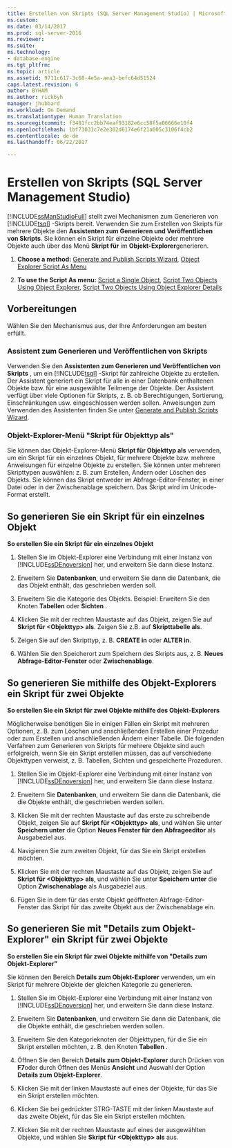 ```yaml
---
title: Erstellen von Skripts (SQL Server Management Studio) | Microsoft-Dokumentation
ms.custom: 
ms.date: 03/14/2017
ms.prod: sql-server-2016
ms.reviewer: 
ms.suite: 
ms.technology:
- database-engine
ms.tgt_pltfrm: 
ms.topic: article
ms.assetid: 9711c617-3c68-4e5a-aea3-befc64d51524
caps.latest.revision: 6
author: BYHAM
ms.author: rickbyh
manager: jhubbard
ms.workload: On Demand
ms.translationtype: Human Translation
ms.sourcegitcommit: f3481fcc2bb74eaf93182e6cc58f5a06666e10f4
ms.openlocfilehash: 1bf73031c7e2e302d6174e6f21a005c3106f4cb2
ms.contentlocale: de-de
ms.lasthandoff: 06/22/2017

---
```

# <a name="generate-scripts-sql-server-management-studio"></a>Erstellen von Skripts (SQL Server Management Studio)
  [!INCLUDE[ssManStudioFull](../../includes/ssmanstudiofull-md.md)] stellt zwei Mechanismen zum Generieren von [!INCLUDE[tsql](../../includes/tsql-md.md)] -Skripts bereit. Verwenden Sie zum Erstellen von Skripts für mehrere Objekte den **Assistenten zum Generieren und Veröffentlichen von Skripts**. Sie können ein Skript für einzelne Objekte oder mehrere Objekte auch über das Menü **Skript für** im **Objekt-Explorer**generieren.  
  
1.  **Choose a method:**  [Generate and Publish Scripts Wizard](#GenPubScriptWiz), [Object Explorer Script As Menu](#OEScriptAsMenu)  
  
2.  **To use the Script As menu:**  [Script a Single Object](#ScriptSingleObject), [Script Two Objects Using Object Explorer](#ScriptTwoObjectsOE), [Script Two Objects Using Object Explorer Details](#ScriptTwoObjectsOED)  
  
## <a name="before-you-begin"></a>Vorbereitungen  
 Wählen Sie den Mechanismus aus, der Ihre Anforderungen am besten erfüllt.  
  
###  <a name="GenPubScriptWiz"></a> Assistent zum Generieren und Veröffentlichen von Skripts  
 Verwenden Sie den **Assistenten zum Generieren und Veröffentlichen von Skripts** , um ein [!INCLUDE[tsql](../../includes/tsql-md.md)] -Skript für zahlreiche Objekte zu erstellen. Der Assistent generiert ein Skript für alle in einer Datenbank enthaltenen Objekte bzw. für eine ausgewählte Teilmenge der Objekte. Der Assistent verfügt über viele Optionen für Skripts, z. B. ob Berechtigungen, Sortierung, Einschränkungen usw. eingeschlossen werden sollen. Anweisungen zum Verwenden des Assistenten finden Sie unter [Generate and Publish Scripts Wizard](../../relational-databases/scripting/generate-and-publish-scripts-wizard.md).  
  
###  <a name="OEScriptAsMenu"></a> Objekt-Explorer-Menü "Skript für Objekttyp als"  
 Sie können das Objekt-Explorer-Menü **Skript für Objekttyp als** verwenden, um ein Skript für ein einzelnes Objekt, für mehrere Objekte bzw. mehrere Anweisungen für einzelne Objekte zu erstellen. Sie können unter mehreren Skripttypen auswählen: z. B. zum Erstellen, Ändern oder Löschen des Objekts. Sie können das Skript entweder im Abfrage-Editor-Fenster, in einer Datei oder in der Zwischenablage speichern. Das Skript wird im Unicode-Format erstellt.  
  
##  <a name="ScriptSingleObject"></a> So generieren Sie ein Skript für ein einzelnes Objekt  
 **So erstellen Sie ein Skript für ein einzelnes Objekt**  
  
1.  Stellen Sie im Objekt-Explorer eine Verbindung mit einer Instanz von [!INCLUDE[ssDEnoversion](../../includes/ssdenoversion-md.md)] her, und erweitern Sie dann diese Instanz.  
  
2.  Erweitern Sie **Datenbanken**, und erweitern Sie dann die Datenbank, die das Objekt enthält, das geschrieben werden soll.  
  
3.  Erweitern Sie die Kategorie des Objekts. Beispiel: Erweitern Sie den Knoten **Tabellen** oder **Sichten** .  
  
4.  Klicken Sie mit der rechten Maustaste auf das Objekt, zeigen Sie auf **Skript für \<Objekttyp> als**. Zeigen Sie z.B. auf **Skripttabelle als**.  
  
5.  Zeigen Sie auf den Skripttyp, z. B. **CREATE in** oder **ALTER in**.  
  
6.  Wählen Sie den Speicherort zum Speichern des Skripts aus, z. B. **Neues Abfrage-Editor-Fenster** oder **Zwischenablage**.  
  
##  <a name="ScriptTwoObjectsOE"></a> So generieren Sie mithilfe des Objekt-Explorers ein Skript für zwei Objekte  
 **So erstellen Sie ein Skript für zwei Objekte mithilfe des Objekt-Explorers**  
  
 Möglicherweise benötigen Sie in einigen Fällen ein Skript mit mehreren Optionen, z. B. zum Löschen und anschließenden Erstellen einer Prozedur oder zum Erstellen und anschließenden Ändern einer Tabelle. Die folgenden Verfahren zum Generieren von Skripts für mehrere Objekte sind auch erfolgreich, wenn Sie ein Skript erstellen müssen, das auf verschiedene Objekttypen verweist, z. B. Tabellen, Sichten und gespeicherte Prozeduren.  
  
1.  Stellen Sie im Objekt-Explorer eine Verbindung mit einer Instanz von [!INCLUDE[ssDEnoversion](../../includes/ssdenoversion-md.md)] her, und erweitern Sie dann diese Instanz.  
  
2.  Erweitern Sie **Datenbanken**, und erweitern Sie dann die Datenbank, die die Objekte enthält, die geschrieben werden sollen.  
  
3.  Klicken Sie mit der rechten Maustaste auf das erste zu schreibende Objekt, zeigen Sie auf **Skript für \<Objekttyp> als**, und wählen Sie unter **Speichern unter** die Option **Neues Fenster für den Abfrageeditor** als Ausgabeziel aus.  
  
4.  Navigieren Sie zum zweiten Objekt, für das Sie ein Skript erstellen möchten.  
  
5.  Klicken Sie mit der rechten Maustaste auf das Objekt, zeigen Sie auf **Skript für \<Objekttyp> als**, und wählen Sie unter **Speichern unter** die Option **Zwischenablage** als Ausgabeziel aus.  
  
6.  Fügen Sie in dem für das erste Objekt geöffneten Abfrage-Editor-Fenster das Skript für das zweite Objekt aus der Zwischenablage ein.  
  
##  <a name="ScriptTwoObjectsOED"></a> So generieren Sie mit "Details zum Objekt-Explorer" ein Skript für zwei Objekte  
 **So erstellen Sie ein Skript für zwei Objekte mithilfe von "Details zum Objekt-Explorer"**  
  
 Sie können den Bereich **Details zum Objekt-Explorer** verwenden, um ein Skript für mehrere Objekte der gleichen Kategorie zu generieren.  
  
1.  Stellen Sie im Objekt-Explorer eine Verbindung mit einer Instanz von [!INCLUDE[ssDEnoversion](../../includes/ssdenoversion-md.md)] her, und erweitern Sie dann diese Instanz.  
  
2.  Erweitern Sie **Datenbanken**, und erweitern Sie dann die Datenbank, die die Objekte enthält, die geschrieben werden sollen.  
  
3.  Erweitern Sie den Kategorieknoten der Objekttypen, für die Sie ein Skript erstellen möchten, z. B. den Knoten **Tabellen** .  
  
4.  Öffnen Sie den Bereich **Details zum Objekt-Explorer** durch Drücken von **F7**oder durch Öffnen des Menüs **Ansicht** und Auswahl der Option **Details zum Objekt-Explorer**.  
  
5.  Klicken Sie mit der linken Maustaste auf eines der Objekte, für das Sie ein Skript erstellen möchten.  
  
6.  Klicken Sie bei gedrückter STRG-TASTE mit der linken Maustaste auf das zweite Objekt, für das Sie ein Skript erstellen möchten.  
  
7.  Klicken Sie mit der rechten Maustaste auf eines der ausgewählten Objekte, und wählen Sie **Skript für \<Objekttyp> als** aus.  
  
  

